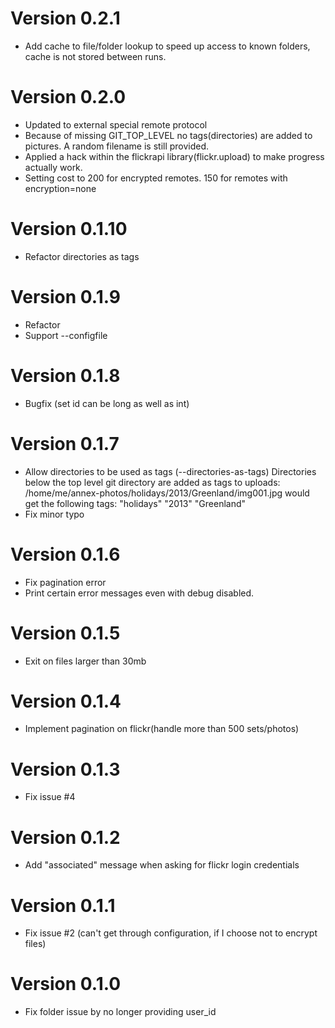 # Version 0.2.1
  - Add cache to file/folder lookup to speed up access to known folders, cache is not stored between runs.

# Version 0.2.0
  - Updated to external special remote protocol
  - Because of missing GIT_TOP_LEVEL no tags(directories) are added to pictures. A random filename is still provided.
  - Applied a hack within the flickrapi library(flickr.upload) to make progress actually work.
  - Setting cost to 200 for encrypted remotes. 150 for remotes with encryption=none

# Version 0.1.10
  - Refactor directories as tags
	
# Version 0.1.9
  - Refactor
  - Support --configfile 

# Version 0.1.8
  - Bugfix (set id can be long as well as int)

# Version 0.1.7
  - Allow directories to be used as tags (--directories-as-tags)
    Directories below the top level git directory are added as tags to uploads:
      /home/me/annex-photos/holidays/2013/Greenland/img001.jpg
    would get the following tags:  "holidays" "2013" "Greenland"
  - Fix minor typo

# Version 0.1.6
  - Fix pagination error
  - Print certain error messages even with debug disabled.

# Version 0.1.5
  - Exit on files larger than 30mb

# Version 0.1.4
  - Implement pagination on flickr(handle more than 500 sets/photos)

# Version 0.1.3
  - Fix issue #4

# Version 0.1.2
  - Add "associated" message when asking for flickr login credentials

# Version 0.1.1
  - Fix issue #2 (can't get through configuration, if I choose not to encrypt files)

# Version 0.1.0
  - Fix folder issue by no longer providing user_id
